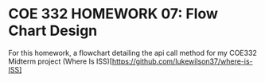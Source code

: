 # COE 332 HOMEWORK 07: Flow Chart Design

For this homework, a flowchart detailing the api call method for my COE332 Midterm project (Where Is ISS)[https://github.com/lukewilson37/where-is-ISS]
